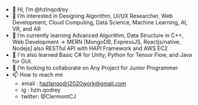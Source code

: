 - 👋 Hi, I’m @hzlnqodrey
- 👀 I’m interested in Designing Algorithm, UI/UX Researcher, Web Development, Cloud Computing, Data Science, Machine Learning, AI, VR, and AR
- 🌱 I’m currently learning Advanced Algorithm, Data Structure in C++,  Web Development -> MERN [MongoDB, ExpressJS, Reactjs/native, Nodejs] also RESTful API with HAPI Framework and AWS EC2
- 🌱 I'm also learned Basic C# for Unity, Python for Tensor Flow, and Java for GUI.
- 💞️ I’m looking to collaborate on Any Project for Junior Programmer 
- 📫 How to reach me 
    + email  : hazlanqodri2020work@gmail.com
    + ig     : hzln.qodrey
    + twitter: @ClermontCJ

<!---
hzlnqodrey/hzlnqodrey is a ✨ special ✨ repository because its `README.md` (this file) appears on your GitHub profile.
You can click the Preview link to take a look at your changes.
--->
